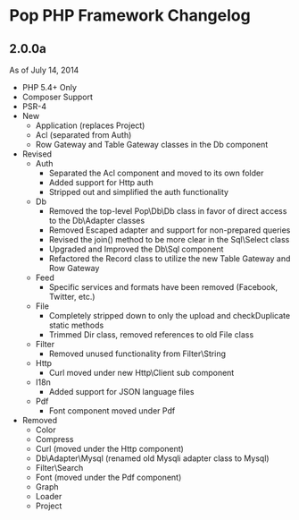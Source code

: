 Pop PHP Framework Changelog
===========================

2.0.0a
------
As of July 14, 2014

* PHP 5.4+ Only
* Composer Support
* PSR-4
* New
    - Application (replaces Project)
    - Acl (separated from Auth)
    - Row Gateway and Table Gateway classes in the Db component
* Revised
    - Auth
        + Separated the Acl component and moved to its own folder
        + Added support for Http auth
        + Stripped out and simplified the auth functionality
    - Db
        + Removed the top-level Pop\Db\Db class in favor of direct access to the Db\Adapter classes
        + Removed Escaped adapter and support for non-prepared queries
        + Revised the join() method to be more clear in the Sql\Select class
        + Upgraded and Improved the Db\Sql component
        + Refactored the Record class to utilize the new Table Gateway and Row Gateway
    - Feed
        + Specific services and formats have been removed (Facebook, Twitter, etc.)
    - File
        + Completely stripped down to only the upload and checkDuplicate static methods
        + Trimmed Dir class, removed references to old File class
    - Filter
        + Removed unused functionality from Filter\String
    - Http
        + Curl moved under new Http\Client sub component
    - I18n
        + Added support for JSON language files
    - Pdf
        + Font component moved under Pdf
* Removed
    - Color
    - Compress
    - Curl (moved under the Http component)
    - Db\Adapter\Mysql (renamed old Mysqli adapter class to Mysql)
    - Filter\Search
    - Font (moved under the Pdf component)
    - Graph
    - Loader
    - Project
